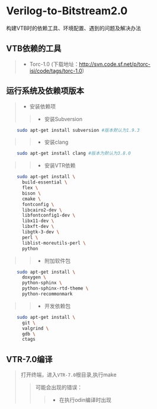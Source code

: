 # Verilog-to-Bitstream2.0
构建VTB时的依赖工具、环境配置、遇到的问题及解决办法

## VTB依赖的工具
>* Torc-1.0 (下载地址：http://svn.code.sf.net/p/torc-isi/code/tags/torc-1.0)

## 运行系统及依赖项版本 
>* 安装依赖项<br>
>>* 安装Subversion<br>
```Bash
    sudo apt-get install subversion #版本默认为1.9.3
```
>>* 安装clang<br>
```Bash
    sudo apt-get install clang #版本为默认为3.8.0
```
>>* 安装VTR依赖 <br>
```Bash
    sudo apt-get install \
      build-essential \
      flex \
      bison \
      cmake \
      fontconfig \
      libcairo2-dev \
      libfontconfig1-dev \
      libx11-dev \
      libxft-dev \
      libgtk-3-dev \
      perl \
      liblist-moreutils-perl \
      python 
```
>>* 附加软件包 <br>
```Bash
    sudo apt-get install \
      doxygen \
      python-sphinx \
      python-sphinx-rtd-theme \
      python-recommonmark
```
>>* 开发依赖包<br>
```Bash
    sudo apt-get install \
      git \
      valgrind \
      gdb \
      ctags
```
## VTR-7.0编译
> 打开终端，进入`VTR-7.0`根目录,执行make
>> 可能会出现的错误：
>>>* 在执行odin编译时出现
